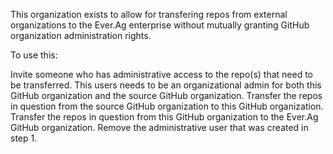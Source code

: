 This organization exists to allow for transfering repos from external organizations to the Ever.Ag enterprise without mutually granting GitHub organization administration rights.

To use this:

Invite someone who has administrative access to the repo(s) that need to be transferred. This users needs to be an organizational admin for both this GitHub organization and the source GitHub organization.
Transfer the repos in question from the source GitHub organization to this GitHub organization.
Transfer the repos in question from this GitHub organization to the Ever.Ag GitHub organization.
Remove the administrative user that was created in step 1.
